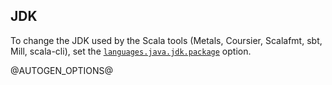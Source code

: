 ## JDK

To change the JDK used by the Scala tools (Metals, Coursier, Scalafmt, sbt, Mill, scala-cli), set the [`languages.java.jdk.package`](../java/#languagesjavajdkpackage) option.

[comment]: # (Please add your documentation on top of this line)

@AUTOGEN_OPTIONS@
